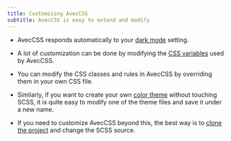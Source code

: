 ```yaml
---
title: Customizing AvecCSS
subtitle: AvecCSS is easy to extend and modify
---
```


- AvecCSS responds automatically to your [dark mode](themes/) setting.

- A lot of customization can be done by modifying the [CSS variables](variables/) used by AvecCSS.

- You can modify the CSS classes and rules in AvecCSS by overriding them in your own CSS file.

- Similarly, if you want to create your own [color theme](themes/) without touching SCSS, it is quite easy to modify one of the theme files and save it under a new name.

- If you need to customize AvecCSS beyond this, the best way is to [clone the project](https://github.com/bk/aveccss) and change the SCSS source.
